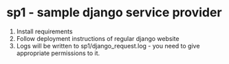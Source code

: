 # sp1 - sample django service provider

1. Install requirements 
2. Follow deployment instructions of regular django website
3. Logs will be written to sp1/django_request.log - you need to give appropriate permissions to it.
